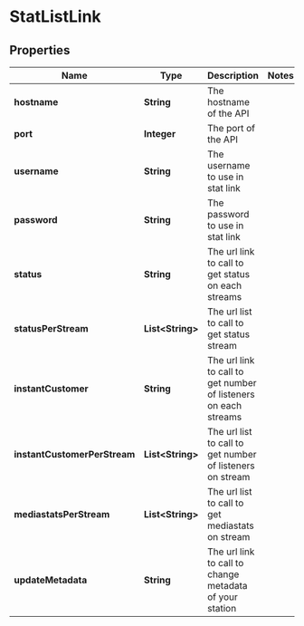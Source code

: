

# StatListLink


## Properties

| Name | Type | Description | Notes |
|------------ | ------------- | ------------- | -------------|
|**hostname** | **String** | The hostname of the API |  |
|**port** | **Integer** | The port of the API |  |
|**username** | **String** | The username to use in stat link |  |
|**password** | **String** | The password to use in stat link |  |
|**status** | **String** | The url link to call to get status on each streams |  |
|**statusPerStream** | **List&lt;String&gt;** | The url list to call to get status stream |  |
|**instantCustomer** | **String** | The url link to call to get number of listeners on each streams |  |
|**instantCustomerPerStream** | **List&lt;String&gt;** | The url list to call to get number of listeners on stream |  |
|**mediastatsPerStream** | **List&lt;String&gt;** | The url list to call to get mediastats on stream |  |
|**updateMetadata** | **String** | The url link to call to change metadata of your station |  |



